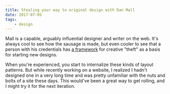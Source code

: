 ```yaml
---
title: Stealing your way to original design with Dan Mall
date: 2017-07-05
tags:
    - design
---
```


Mall is a capable, arguably influential designer and writer on the web. It's always cool to see how the sausage is made, but even cooler to see that a person with his credentials has [a framework](https://danmall.com/posts/stealing-your-way-to-original-designs/) for creative "theft" as a basis for starting new designs. 

When you're experienced, you start to internalize these kinds of layout patterns. But while recently working on a website, I realized I hadn't designed one in a very long time and was pretty unfamiliar with the nuts and bolts of a site these days. This would've been a great way to get rolling, and I might try it for the next iteration.